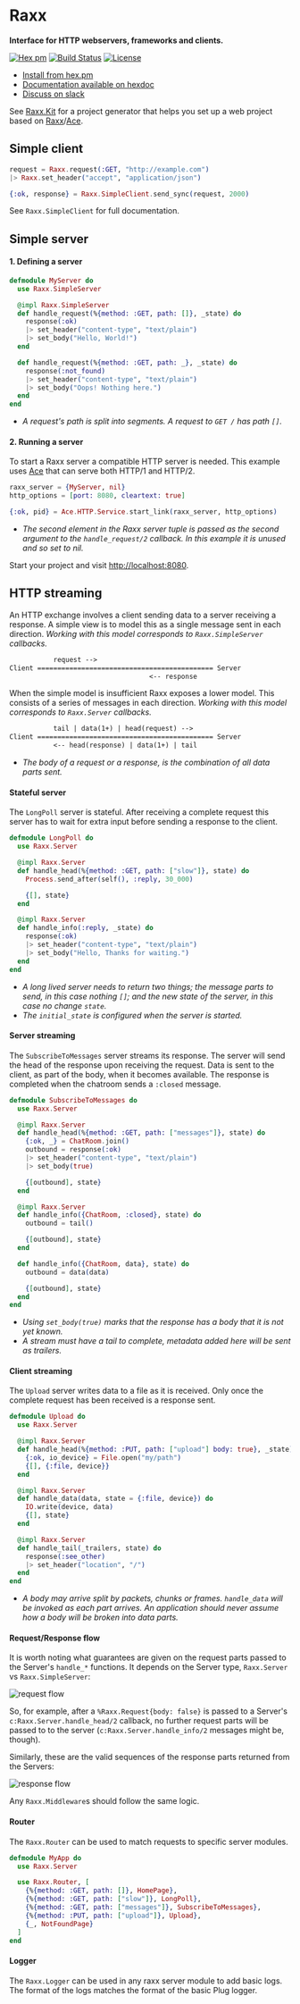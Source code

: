 # Raxx

**Interface for HTTP webservers, frameworks and clients.**

[![Hex pm](http://img.shields.io/hexpm/v/raxx.svg?style=flat)](https://hex.pm/packages/raxx)
[![Build Status](https://secure.travis-ci.org/CrowdHailer/raxx.svg?branch=master
"Build Status")](https://travis-ci.org/CrowdHailer/raxx)
[![License](https://img.shields.io/badge/License-Apache%202.0-blue.svg)](LICENSE)

- [Install from hex.pm](https://hex.pm/packages/raxx)
- [Documentation available on hexdoc](https://hexdocs.pm/raxx)
- [Discuss on slack](https://elixir-lang.slack.com/messages/C56H3TBH8/)

See [Raxx.Kit](https://github.com/CrowdHailer/raxx_kit) for a project generator that helps you set up
a web project based on [Raxx](https://github.com/CrowdHailer/raxx)/[Ace](https://github.com/CrowdHailer/Ace).

## Simple client

```elixir
request = Raxx.request(:GET, "http://example.com")
|> Raxx.set_header("accept", "application/json")

{:ok, response} = Raxx.SimpleClient.send_sync(request, 2000)
```

See `Raxx.SimpleClient` for full documentation.

## Simple server

#### 1. Defining a server

```elixir
defmodule MyServer do
  use Raxx.SimpleServer

  @impl Raxx.SimpleServer
  def handle_request(%{method: :GET, path: []}, _state) do
    response(:ok)
    |> set_header("content-type", "text/plain")
    |> set_body("Hello, World!")
  end

  def handle_request(%{method: :GET, path: _}, _state) do
    response(:not_found)
    |> set_header("content-type", "text/plain")
    |> set_body("Oops! Nothing here.")
  end
end
```

- *A request's path is split into segments.
  A request to `GET /` has path `[]`.*

#### 2. Running a server

To start a Raxx server a compatible HTTP server is needed.
This example uses [Ace](https://github.com/crowdhailer/ace) that can serve both HTTP/1 and HTTP/2.

```elixir
raxx_server = {MyServer, nil}
http_options = [port: 8080, cleartext: true]

{:ok, pid} = Ace.HTTP.Service.start_link(raxx_server, http_options)
```

- *The second element in the Raxx server tuple is passed as the second argument to the `handle_request/2` callback.
  In this example it is unused and so set to nil.*

Start your project and visit [http://localhost:8080](http://localhost:8080).

## HTTP streaming

An HTTP exchange involves a client sending data to a server receiving a response.
A simple view is to model this as a single message sent in each direction.
*Working with this model corresponds to `Raxx.SimpleServer` callbacks.*

```txt
           request -->
Client ============================================ Server
                                   <-- response
```

When the simple model is insufficient Raxx exposes a lower model.
This consists of a series of messages in each direction.
*Working with this model corresponds to `Raxx.Server` callbacks.*

```txt
           tail | data(1+) | head(request) -->
Client ============================================ Server
           <-- head(response) | data(1+) | tail
```

- *The body of a request or a response, is the combination of all data parts sent.*

#### Stateful server

The `LongPoll` server is stateful.
After receiving a complete request this server has to wait for extra input before sending a response to the client.

```elixir
defmodule LongPoll do
  use Raxx.Server

  @impl Raxx.Server
  def handle_head(%{method: :GET, path: ["slow"]}, state) do
    Process.send_after(self(), :reply, 30_000)

    {[], state}
  end

  @impl Raxx.Server
  def handle_info(:reply, _state) do
    response(:ok)
    |> set_header("content-type", "text/plain")
    |> set_body("Hello, Thanks for waiting.")
  end
end
```
- *A long lived server needs to return two things; the message parts to send, in this case nothing `[]`;
  and the new state of the server, in this case no change `state`.*
- *The `initial_state` is configured when the server is started.*





#### Server streaming

The `SubscribeToMessages` server streams its response.
The server will send the head of the response upon receiving the request.
Data is sent to the client, as part of the body, when it becomes available.
The response is completed when the chatroom sends a `:closed` message.

```elixir
defmodule SubscribeToMessages do
  use Raxx.Server

  @impl Raxx.Server
  def handle_head(%{method: :GET, path: ["messages"]}, state) do
    {:ok, _} = ChatRoom.join()
    outbound = response(:ok)
    |> set_header("content-type", "text/plain")
    |> set_body(true)

    {[outbound], state}
  end

  @impl Raxx.Server
  def handle_info({ChatRoom, :closed}, state) do
    outbound = tail()

    {[outbound], state}
  end

  def handle_info({ChatRoom, data}, state) do
    outbound = data(data)

    {[outbound], state}
  end
end
```
- *Using `set_body(true)` marks that the response has a body that it is not yet known.*
- *A stream must have a tail to complete, metadata added here will be sent as trailers.*

#### Client streaming

The `Upload` server writes data to a file as it is received.
Only once the complete request has been received is a response sent.

```elixir
defmodule Upload do
  use Raxx.Server

  @impl Raxx.Server
  def handle_head(%{method: :PUT, path: ["upload"] body: true}, _state) do
    {:ok, io_device} = File.open("my/path")
    {[], {:file, device}}
  end

  @impl Raxx.Server
  def handle_data(data, state = {:file, device}) do
    IO.write(device, data)
    {[], state}
  end

  @impl Raxx.Server
  def handle_tail(_trailers, state) do
    response(:see_other)
    |> set_header("location", "/")
  end
end
```
- *A body may arrive split by packets, chunks or frames.
  `handle_data` will be invoked as each part arrives.
  An application should never assume how a body will be broken into data parts.*

#### Request/Response flow

It is worth noting what guarantees are given on the request parts passed to the
Server's `handle_*` functions. It depends on the Server type,
`Raxx.Server` vs `Raxx.SimpleServer`:

<!-- NOTE: diagram svg files contain the source diagram and can be edited using draw.io -->
![request flow](assets/request_flow.svg)

So, for example, after a `%Raxx.Request{body: false}` is passed to a Server's `c:Raxx.Server.handle_head/2`
callback, no further request parts will be passed to to the server (`c:Raxx.Server.handle_info/2`
messages might be, though).

Similarly, these are the valid sequences of the response parts returned from the Servers:

<!-- NOTE: diagram svg files contain the source diagram and can be edited using draw.io -->
![response flow](assets/response_flow.svg)

Any `Raxx.Middleware`s should follow the same logic.

#### Router

The `Raxx.Router` can be used to match requests to specific server modules.

```elixir
defmodule MyApp do
  use Raxx.Server

  use Raxx.Router, [
    {%{method: :GET, path: []}, HomePage},
    {%{method: :GET, path: ["slow"]}, LongPoll},
    {%{method: :GET, path: ["messages"]}, SubscribeToMessages},
    {%{method: :PUT, path: ["upload"]}, Upload},
    {_, NotFoundPage}
  ]
end
```

#### Logger

The `Raxx.Logger` can be used in any raxx server module to add basic logs.
The format of the logs matches the format of the basic Plug logger.
